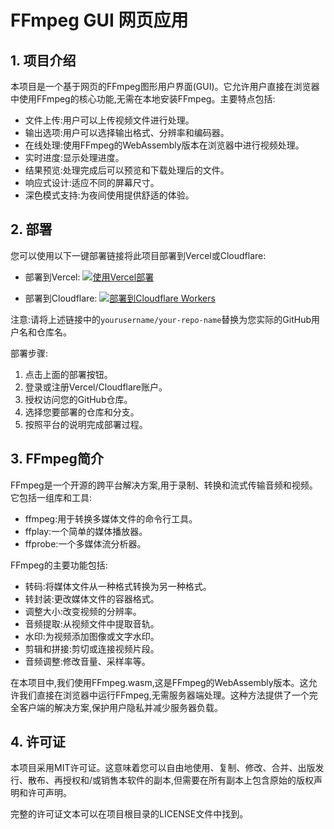 # FFmpeg GUI 网页应用

## 1. 项目介绍

本项目是一个基于网页的FFmpeg图形用户界面(GUI)。它允许用户直接在浏览器中使用FFmpeg的核心功能,无需在本地安装FFmpeg。主要特点包括:

- 文件上传:用户可以上传视频文件进行处理。
- 输出选项:用户可以选择输出格式、分辨率和编码器。
- 在线处理:使用FFmpeg的WebAssembly版本在浏览器中进行视频处理。
- 实时进度:显示处理进度。
- 结果预览:处理完成后可以预览和下载处理后的文件。
- 响应式设计:适应不同的屏幕尺寸。
- 深色模式支持:为夜间使用提供舒适的体验。

## 2. 部署

您可以使用以下一键部署链接将此项目部署到Vercel或Cloudflare:

- 部署到Vercel:
  [![使用Vercel部署](https://vercel.com/button)](https://vercel.com/new/clone?repository-url=https://github.com/yourusername/your-repo-name)

- 部署到Cloudflare:
  [![部署到Cloudflare Workers](https://deploy.workers.cloudflare.com/button)](https://deploy.workers.cloudflare.com/?url=https://github.com/yourusername/your-repo-name)

注意:请将上述链接中的`yourusername/your-repo-name`替换为您实际的GitHub用户名和仓库名。

部署步骤:
1. 点击上面的部署按钮。
2. 登录或注册Vercel/Cloudflare账户。
3. 授权访问您的GitHub仓库。
4. 选择您要部署的仓库和分支。
5. 按照平台的说明完成部署过程。

## 3. FFmpeg简介

FFmpeg是一个开源的跨平台解决方案,用于录制、转换和流式传输音频和视频。它包括一组库和工具:

- ffmpeg:用于转换多媒体文件的命令行工具。
- ffplay:一个简单的媒体播放器。
- ffprobe:一个多媒体流分析器。

FFmpeg的主要功能包括:

- 转码:将媒体文件从一种格式转换为另一种格式。
- 转封装:更改媒体文件的容器格式。
- 调整大小:改变视频的分辨率。
- 音频提取:从视频文件中提取音轨。
- 水印:为视频添加图像或文字水印。
- 剪辑和拼接:剪切或连接视频片段。
- 音频调整:修改音量、采样率等。

在本项目中,我们使用FFmpeg.wasm,这是FFmpeg的WebAssembly版本。这允许我们直接在浏览器中运行FFmpeg,无需服务器端处理。这种方法提供了一个完全客户端的解决方案,保护用户隐私并减少服务器负载。

## 4. 许可证

本项目采用MIT许可证。这意味着您可以自由地使用、复制、修改、合并、出版发行、散布、再授权和/或销售本软件的副本,但需要在所有副本上包含原始的版权声明和许可声明。

完整的许可证文本可以在项目根目录的LICENSE文件中找到。
